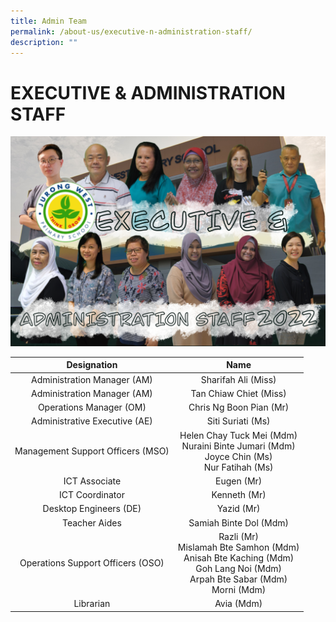```yaml
---
title: Admin Team
permalink: /about-us/executive-n-administration-staff/
description: ""
---
```






# EXECUTIVE & ADMINISTRATION STAFF

![](/images/About%20Us/IMG_1638.png)

|             Designation            |                                                                Name                                                               |
|:----------------------------------:|:---------------------------------------------------------------------------------------------------------------------------------:|
|     Administration Manager (AM)    |                                                        Sharifah Ali (Miss)                                                        |
|     Administration Manager (AM)    |                                                      Tan Chiaw Chiet (Miss)                                                       |
|       Operations Manager (OM)      |                                                       Chris Ng Boon Pian (Mr)                                                     |
|    Administrative Executive (AE)   |                                                         Siti Suriati (Ms)                                                         |
|  Management Support Officers (MSO) |                   Helen Chay Tuck Mei (Mdm)<br>Nuraini Binte Jumari (Mdm)<br>Joyce Chin (Ms)<br>Nur Fatihah (Ms)                  |
|            ICT Associate           |                                                             Eugen (Mr)                                                            |
|           ICT Coordinator          |                                                           Kenneth (Mr)                                                            |
|       Desktop Engineers (DE)       |                                                             Yazid (Mr)                                                            |
|            Teacher Aides           |                                                       Samiah Binte Dol (Mdm)                                                      |
| Operations Support Officers (OSO)  | Razli (Mr)<br>Mislamah Bte Samhon (Mdm)<br>Anisah Bte Kaching (Mdm)<br>Goh Lang Noi (Mdm)<br>Arpah Bte Sabar (Mdm)<br>Morni (Mdm) |
|              Librarian             |                                                             Avia (Mdm)                                                            |